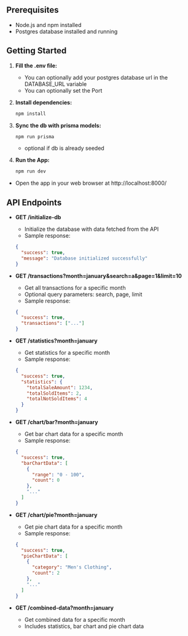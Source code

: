 ## Prerequisites

- Node.js and npm installed
- Postgres database installed and running

## Getting Started

1. **Fill the .env file:**

   - You can optionally add your postgres database url in the DATABASE_URL variable
   - You can optionally set the Port

2. **Install dependencies:**

   ```bash
   npm install
   ```

3. **Sync the db with prisma models:**

   ```bash
   npm run prisma
   ```

   - optional if db is already seeded

4. **Run the App:**
   ```bash
   npm run dev
   ```

- Open the app in your web browser at http://localhost:8000/

## API Endpoints

- **GET /initialize-db**

  - Initialize the database with data fetched from the API
  - Sample response:

  ```json
  {
    "success": true,
    "message": "Database initialized successfully"
  }
  ```

- **GET /transactions?month=january&search=a&page=1&limit=10**

  - Get all transactions for a specific month
  - Optional query parameters: search, page, limit
  - Sample response:

  ```json
  {
    "success": true,
    "transactions": ["..."]
  }
  ```

- **GET /statistics?month=january**

  - Get statistics for a specific month
  - Sample response:

  ```json
  {
    "success": true,
    "statistics": {
      "totalSaleAmount": 1234,
      "totalSoldItems": 2,
      "totalNotSoldItems": 4
    }
  }
  ```

- **GET /chart/bar?month=january**

  - Get bar chart data for a specific month
  - Sample response:

  ```json
  {
    "success": true,
    "barChartData": [
      {
        "range": "0 - 100",
        "count": 0
      },
      "..."
    ]
  }
  ```

- **GET /chart/pie?month=january**

  - Get pie chart data for a specific month
  - Sample response:

  ```json
  {
    "success": true,
    "pieChartData": [
      {
        "category": "Men's Clothing",
        "count": 2
      },
      "..."
    ]
  }
  ```

- **GET /combined-data?month=january**
  - Get combined data for a specific month
  - Includes statistics, bar chart and pie chart data

